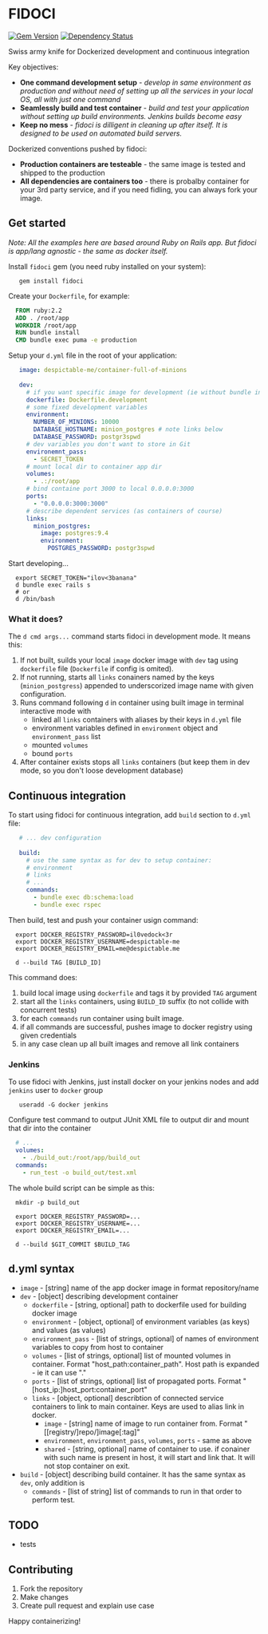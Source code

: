 # FIDOCI

[![Gem Version](https://badge.fury.io/rb/fidoci.svg)](http://badge.fury.io/rb/fidoci)  [![Dependency Status](https://gemnasium.com/DocX/fidoci.svg)](https://gemnasium.com/DocX/fidoci)


Swiss army knife for Dockerized development and continuous integration

Key objectives:

- **One command development setup** - *develop in same environment as production and without need of setting up all the services in your local OS, all with just one command*
- **Seamlessly build and test container** - *build and test your application without setting up build environments. Jenkins builds become easy*
- **Keep no mess** - *fidoci is dilligent in cleaning up after itself. It is designed to be used on automated build servers.*

Dockerized conventions pushed by fidoci:

- **Production containers are testeable** - the same image is tested and shipped to the production
- **All dependencies are containers too** - there is probalby container for your 3rd party service, and if you need fidling, you can always fork your image.


## Get started

*Note: All the examples here are based around Ruby on Rails app. But fidoci is app/lang agnostic - the same as docker itself.*

Install ```fidoci``` gem (you need ruby installed on your system):

```shell
   gem install fidoci
```

Create your ```Dockerfile```, for example:

```dockerfile  
  FROM ruby:2.2
  ADD . /root/app
  WORKDIR /root/app
  RUN bundle install
  CMD bundle exec puma -e production
```

Setup your ```d.yml``` file in the root of your application:

```yaml
   image: despictable-me/container-full-of-minions
   
   dev:
     # if you want specific image for development (ie without bundle install)
     dockerfile: Dockerfile.development
     # some fixed development variables
     environment:
       NUMBER_OF_MINIONS: 10000
       DATABASE_HOSTNAME: minion_postgres # note links below
       DATABASE_PASSWORD: postgr3spwd
     # dev variables you don't want to store in Git
     environemnt_pass:
       - SECRET_TOKEN
     # mount local dir to container app dir
     volumes:
       - .:/root/app
     # bind containe port 3000 to local 0.0.0.0:3000
     ports:
       - "0.0.0.0:3000:3000"
     # describe dependent services (as containers of course)
     links:
       minion_postgres:
         image: postgres:9.4
         environment:
           POSTGRES_PASSWORD: postgr3spwd
```

Start developing...

```shell
  export SECRET_TOKEN="ilov<3banana"
  d bundle exec rails s
  # or 
  d /bin/bash
```

### What it does?

The ```d cmd args...``` command starts fidoci in development mode. It means this:

1. If not built, suilds your local ```image``` docker image with ```dev``` tag using ```dockerfile``` file (```Dockerfile``` if config is omited).
2. If not running, starts all ```links``` conainers named by the keys (```minion_postgress```) appended to underscorized image name with given configuration.
3. Runs command following ```d``` in container using built image in terminal interactive mode with
   - linked all ```links``` containers with aliases by their keys in ```d.yml``` file
   - environment variables defined in ```environment``` object and ```environment_pass``` list
   - mounted ```volumes```
   - bound ```ports```
4. After container exists stops all ```links``` containers (but keep them in dev mode, so you don't loose development database)

## Continuous integration 

To start using fidoci for continuous integration, add ```build``` section to ```d.yml``` file:

```yaml
   # ... dev configuration
   
   build:
     # use the same syntax as for dev to setup container:
     # environment
     # links
     # ... 
     commands:
       - bundle exec db:schema:load
       - bundle exec rspec
```
Then build, test and push your container usign command:

```
  export DOCKER_REGISTRY_PASSWORD=il0vedock<3r
  export DOCKER_REGISTRY_USERNAME=despictable-me
  export DOCKER_REGISTRY_EMAIL=me@despictable.me
  
  d --build TAG [BUILD_ID]
```

This command does:

1. build local image using ```dockerfile``` and tags it by provided ```TAG``` argument
2. start all the ```links``` containers, using ```BUILD_ID``` suffix (to not collide with concurrent tests)
3. for each ```commands``` run container using built image.
4. if all commands are successful, pushes image to docker registry using given credentials
5. in any case clean up all built images and remove all link containers

### Jenkins

To use fidoci with Jenkins, just install docker on your jenkins nodes and add ```jenkins``` user to ```docker``` group

```shell
   useradd -G docker jenkins
```

Configure test command to output JUnit XML file to output dir and mount that dir into the container

```yaml
  # ...
  volumes:
    - ./build_out:/root/app/build_out
  commands:
    - run_test -o build_out/test.xml
```

The whole build script can be simple as this:
```shell  
  mkdir -p build_out
  
  export DOCKER_REGISTRY_PASSWORD=...
  export DOCKER_REGISTRY_USERNAME=...
  export DOCKER_REGISTRY_EMAIL=...
  
  d --build $GIT_COMMIT $BUILD_TAG
```

## d.yml syntax

- ```image``` - [string] name of the app docker image in format repository/name
- ```dev``` - [object] describing development container
  - ```dockerfile``` - [string, optional] path to dockerfile used for building docker image
  - ```environment``` - [object, optional] of environment variables (as keys) and values (as values)
  - ```environment_pass``` - [list of strings, optional] of names of environment variables to copy from host to container
  - ```volumes``` - [list of strings, optional] list of mounted volumes in container. Format "host_path:container_path". Host path is expanded - ie it can use "."
  - ```ports``` - [list of strings, optional] list of propagated ports. Format "[host_ip:]host_port:container_port"
  - ```links``` - [object, optional] describtion of connected service containers to link to main container. Keys are used to alias link in docker.
    - ```image``` - [string] name of image to run container from. Format "[[registry/]repo/]image[:tag]"
    - ```environment```, ```environment_pass```, ```volumes```, ```ports``` - same as above
    - ```shared``` - [string, optional] name of container to use. if conainer with such name is present in host, it will start and link that. It will not stop container on exit. 
- ```build``` - [object] describing build container. It has the same syntax as ```dev```, only addition is
  - ```commands``` - [list of string] list of commands to run in that order to perform test. 
  
## TODO

- tests


## Contributing

1. Fork the repository
2. Make changes
3. Create pull request and explain use case

Happy containerizing!
